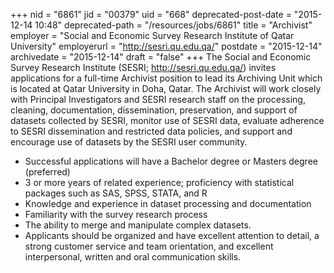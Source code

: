 +++
nid = "6861"
jid = "00379"
uid = "668"
deprecated-post-date = "2015-12-14 10:48"
deprecated-path = "/resources/jobs/6861"
title = "Archivist"
employer = "Social and Economic Survey Research Institute of Qatar University"
employerurl = "http://sesri.qu.edu.qa/"
postdate = "2015-12-14"
archivedate = "2015-12-14"
draft = "false"
+++
The Social and Economic Survey Research Institute (SESRI;
http://sesri.qu.edu.qa/) invites applications for a full-time Archivist
position to lead its Archiving Unit which is located at Qatar University
in Doha, Qatar. The Archivist will work closely with Principal
Investigators and SESRI research staff on the processing, cleaning,
documentation, dissemination, preservation, and support of datasets
collected by SESRI, monitor use of SESRI data, evaluate adherence to
SESRI dissemination and restricted data policies, and support and
encourage use of datasets by the SESRI user community.
  
-   Successful applications will have a Bachelor degree or Masters
    degree (preferred)
-   3 or more years of related experience; proficiency with statistical
    packages such as SAS, SPSS, STATA, and R
-   Knowledge and experience in dataset processing and documentation
-   Familiarity with the survey research process
-   The ability to merge and manipulate complex datasets.
-   Applicants should be organized and have excellent attention to
    detail, a strong customer service and team orientation, and
    excellent interpersonal, written and oral communication skills.
